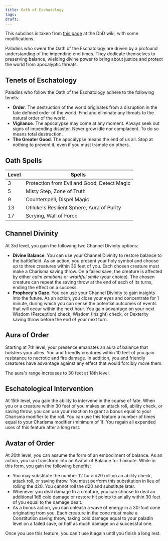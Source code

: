 ```yaml
---
title: Oath of Eschatology
tags: 
draft:
---
```


This subclass is taken from [this page](https://www.dandwiki.com/wiki/Oath_of_Eschatology_(5e_Subclass)) at the DnD wiki, with some modifications.

Paladins who swear the Oath of the Eschatology are driven by a profound understanding of the impending end times. They dedicate themselves to preserving balance, wielding divine power to bring about justice and protect the world from apocalyptic threats.

## Tenets of Eschatology

Paladins who follow the Oath of the Eschatology adhere to the following tenets:

- **Order**. The destruction of the world originates from a disruption in the fate defined order of the world. Find and eliminate any threats to the natural order of the world.
- **Vigilance**. The apocalypse may come at any moment. Always seek out signs of impending disaster. Never grow idle nor complacent. To do so means total destruction.
- **The Greater Good**. The apocalypse means the end of us all. Stop at nothing to prevent it, even if you must trample on others.

## Oath Spells

|Level|Spells|
|---|---|
|3|Protection from Evil and Good, Detect Magic|
|5|Misty Step, Zone of Truth|
|9|Counterspell, Dispel Magic|
|13|Otiluke's Resilient Sphere, Aura of Purity|
|17|Scrying, Wall of Force|

## Channel Divinity

At 3rd level, you gain the following two Channel Divinity options:

- **Divine Balance**. You can use your Channel Divinity to restore balance to the battlefield. As an action, you present your holy symbol and choose up to three creatures within 30 feet of you. Each chosen creature must make a Charisma saving throw. On a failed save, the creature is affected by either _calm emotions_ or _wrathful smite_ (your choice). The chosen creature can repeat the saving throw at the end of each of its turns, ending the effect on a success.
- **Prophecy's Gaze**. You can use your Channel Divinity to gain insights into the future. As an action, you close your eyes and concentrate for 1 minute, during which you can sense the potential outcomes of events that will occur within the next hour. You gain advantage on your next Wisdom (Perception) check, Wisdom (Insight) check, or Dexterity saving throw before the end of your next turn.

## Aura of Order

Starting at 7th level, your presence emanates an aura of balance that bolsters your allies. You and friendly creatures within 10 feet of you gain resistance to necrotic and fire damage. In addition, you and friendly creatures have advantage against any effect that would forcibly move them.

The aura's range increases to 30 feet at 18th level.

## Eschatological Intervention

At 15th level, you gain the ability to intervene in the course of fate. When you or a creature within 30 feet of you makes an attack roll, ability check, or saving throw, you can use your reaction to grant a bonus equal to your Charisma modifier to the roll. You can use this feature a number of times equal to your Charisma modifier (minimum of 1). You regain all expended uses of this feature after a long rest.

## Avatar of Order

At 20th level, you can assume the form of an embodiment of balance. As an action, you can transform into an Avatar of Balance for 1 minute. While in this form, you gain the following benefits:

- You may substitute the number 12 for a d20 roll on an ability check, attack roll, or saving throw. You must perform this substitution in lieu of rolling the d20. You cannot roll the d20 and substitute later.
- Whenever you deal damage to a creature, you can choose to deal an additional 1d8 cold damage or restore hit points to an ally within 30 feet of you equal to the damage dealt.
- As a bonus action, you can unleash a wave of energy in a 30-foot cone originating from you. Each creature in the cone must make a Constitution saving throw, taking cold damage equal to your paladin level on a failed save, or half as much damage on a successful one.

Once you use this feature, you can't use it again until you finish a long rest.